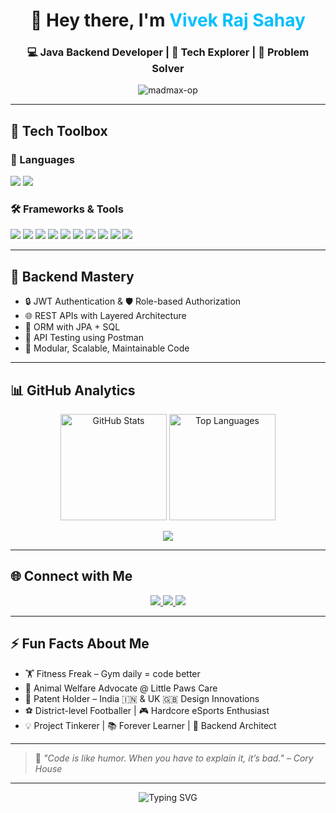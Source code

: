 <h1 align="center">👋 Hey there, I'm <span style="color:#00BFFF;">Vivek Raj Sahay</span></h1>
<h3 align="center">💻 Java Backend Developer | 🚀 Tech Explorer | 🎯 Problem Solver</h3>

<p align="center">
  <img src="https://komarev.com/ghpvc/?username=madmax-op&label=👁‍🗨%20Profile%20Views&color=0e75b6&style=flat-square" alt="madmax-op" />
</p>

---

## 🧰 Tech Toolbox

### 🚀 Languages  
<p>
  <img src="https://img.shields.io/badge/Java-%23ED8B00.svg?style=for-the-badge&logo=java&logoColor=white" />
  <img src="https://img.shields.io/badge/SQL-005C84.svg?style=for-the-badge&logo=mysql&logoColor=white" />
</p>

### 🛠 Frameworks & Tools  
<p>
  <img src="https://img.shields.io/badge/Spring_Boot-6DB33F?style=for-the-badge&logo=spring-boot&logoColor=white" />
  <img src="https://img.shields.io/badge/Spring_MVC-6DB33F?style=for-the-badge&logo=spring&logoColor=white" />
  <img src="https://img.shields.io/badge/Hibernate-59666C?style=for-the-badge&logo=hibernate" />
  <img src="https://img.shields.io/badge/JPA-F57C00?style=for-the-badge&logoColor=white" />
  <img src="https://img.shields.io/badge/PostgreSQL-316192?style=for-the-badge&logo=postgresql&logoColor=white" />
  <img src="https://img.shields.io/badge/MySQL-4479A1.svg?style=for-the-badge&logo=mysql&logoColor=white" />
  <img src="https://img.shields.io/badge/Docker-0db7ed.svg?style=for-the-badge&logo=docker&logoColor=white" />
  <img src="https://img.shields.io/badge/Postman-F36836?style=for-the-badge&logo=postman&logoColor=white" />
  <img src="https://img.shields.io/badge/Git-F05032.svg?style=for-the-badge&logo=git&logoColor=white" />
  <img src="https://img.shields.io/badge/Maven-C71A36?style=for-the-badge&logo=apache-maven&logoColor=white" />
</p>

---

## 🔐 Backend Mastery

- 🔒 JWT Authentication & 🛡 Role-based Authorization  
- 🌐 REST APIs with Layered Architecture  
- 💾 ORM with JPA + SQL  
- 🧪 API Testing using Postman  
- 🧩 Modular, Scalable, Maintainable Code  

---

## 📊 GitHub Analytics

<p align="center">
  <img src="https://github-readme-stats.vercel.app/api?username=madmax-op&show_icons=true&theme=tokyonight&count_private=true&hide_border=true" alt="GitHub Stats" height="170" />
  <img src="https://github-readme-stats.vercel.app/api/top-langs/?username=madmax-op&layout=compact&theme=tokyonight&hide_border=true" alt="Top Languages" height="170" />
</p>

<p align="center">
  <img src="https://github-profile-trophy.vercel.app/?username=madmax-op&theme=darkhub&margin-w=15&no-frame=true&title=Stars,Commits,Followers,PullRequest,Issues,Repositories" />
</p>

---

## 🌐 Connect with Me

<p align="center">
  <a href="https://www.linkedin.com/in/vivek-raj-sahay" target="_blank">
    <img src="https://img.shields.io/badge/LinkedIn-%230077B5.svg?&style=for-the-badge&logo=linkedin&logoColor=white" />
  </a>
  <a href="mailto:vivekaman742@gmail.com">
    <img src="https://img.shields.io/badge/Gmail-D14836?&style=for-the-badge&logo=gmail&logoColor=white" />
  </a>
  <a href="https://x.com/VivekRajSahay1" target="_blank">
    <img src="https://img.shields.io/badge/X-%23000000.svg?style=for-the-badge&logo=twitter&logoColor=white" />
  </a>
</p>

---

## ⚡ Fun Facts About Me

- 🏋️ Fitness Freak – Gym daily = code better  
- 🐾 Animal Welfare Advocate @ Little Paws Care  
- 🧠 Patent Holder – India 🇮🇳 & UK 🇬🇧 Design Innovations  
- ⚽ District-level Footballer | 🎮 Hardcore eSports Enthusiast  
- 💡 Project Tinkerer | 📚 Forever Learner | 🔧 Backend Architect

---

> 💬 _"Code is like humor. When you have to explain it, it’s bad." – Cory House_

---

<!-- Bling Effects -->
<p align="center">
  <img src="https://readme-typing-svg.demolab.com?font=Fira+Code&pause=1000&center=true&vCenter=true&width=450&lines=Keep+Building+%F0%9F%9B%A0%EF%B8%8F;Keep+Learning+%F0%9F%93%9A;Keep+Improving+%F0%9F%92%AA" alt="Typing SVG" />
</p>
